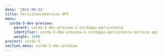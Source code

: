 ```yaml
---
date: '2021-09-23'
title: PersistenceService API
menu:
  corda-5-dev-preview:
    parent: corda-5-dev-preview-1-cordapps-persistence
    identifier: corda-5-dev-preview-1-cordapps-persistence-service api
    weight: 1000
project: corda-5
section_menu: corda-5-dev-preview
---
```

